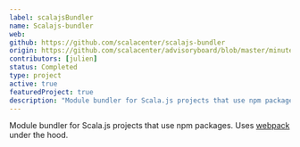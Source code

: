 ```yaml
---
label: scalajsBundler
name: Scalajs-bundler
web:
github: https://github.com/scalacenter/scalajs-bundler
origin: https://github.com/scalacenter/advisoryboard/blob/master/minutes/001-2016-q2.md#proposal-scp-005-ensurance-of-continuity-of-scalajs-project
contributors: [julien]
status: Completed
type: project
active: true
featuredProject: true
description: "Module bundler for Scala.js projects that use npm packages."
---
```

Module bundler for Scala.js projects that use npm packages. Uses [webpack](https://webpack.github.io) under the hood.
